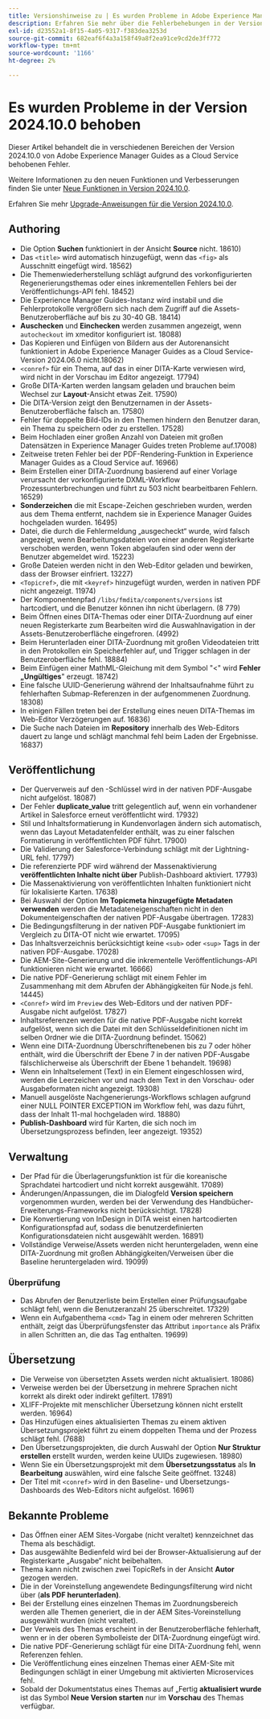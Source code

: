 ```yaml
---
title: Versionshinweise zu | Es wurden Probleme in Adobe Experience Manager Guides Version 2024.10.0 behoben
description: Erfahren Sie mehr über die Fehlerbehebungen in der Version 2024.10.0 von Adobe Experience Manager Guides as a Cloud Service.
exl-id: d23552a1-8f15-4a05-9317-f383dea3253d
source-git-commit: 682eaf6f4a3a158f49a8f2ea91ce9cd2de3ff772
workflow-type: tm+mt
source-wordcount: '1166'
ht-degree: 2%

---
```


# Es wurden Probleme in der Version 2024.10.0 behoben

Dieser Artikel behandelt die in verschiedenen Bereichen der Version 2024.10.0 von Adobe Experience Manager Guides as a Cloud Service behobenen Fehler.

Weitere Informationen zu den neuen Funktionen und Verbesserungen finden Sie unter [Neue Funktionen in Version 2024.10.0](whats-new-2024-10-0.md).

Erfahren Sie mehr [Upgrade-Anweisungen für die Version 2024.10.0](upgrade-instructions-2024-10-0.md).


## Authoring

- Die Option **Suchen** funktioniert in der Ansicht **Source** nicht. 18610)
- Das `<title>` wird automatisch hinzugefügt, wenn das `<fig>` als Ausschnitt eingefügt wird. 18562)
- Die Themenwiederherstellung schlägt aufgrund des vorkonfigurierten Regenerierungsthemas oder eines inkrementellen Fehlers bei der Veröffentlichungs-API fehl. 18452)
- Die Experience Manager Guides-Instanz wird instabil und die Fehlerprotokolle vergrößern sich nach dem Zugriff auf die Assets-Benutzeroberfläche auf bis zu 30-40 GB. 18414)
- **Auschecken** und **Einchecken** werden zusammen angezeigt, wenn `autocheckout` im xmeditor konfiguriert ist. 18088)
- Das Kopieren und Einfügen von Bildern aus der Autorenansicht funktioniert in Adobe Experience Manager Guides as a Cloud Service-Version 2024.06.0 nicht.18062)
- `<conref>` für ein Thema, auf das in einer DITA-Karte verwiesen wird, wird nicht in der Vorschau im Editor angezeigt. 17794)
- Große DITA-Karten werden langsam geladen und brauchen beim Wechsel zur **Layout**-Ansicht etwas Zeit. 17590)
- Die DITA-Version zeigt den Benutzernamen in der Assets-Benutzeroberfläche falsch an. 17580)
- Fehler für doppelte Bild-IDs in den Themen hindern den Benutzer daran, ein Thema zu speichern oder zu erstellen. 17528)
- Beim Hochladen einer großen Anzahl von Dateien mit großen Datensätzen in Experience Manager Guides treten Probleme auf.17008)
- Zeitweise treten Fehler bei der PDF-Rendering-Funktion in Experience Manager Guides as a Cloud Service auf. 16966)
- Beim Erstellen einer DITA-Zuordnung basierend auf einer Vorlage verursacht der vorkonfigurierte DXML-Workflow Prozessunterbrechungen und führt zu 503 nicht bearbeitbaren Fehlern. 16529)
- **Sonderzeichen** die mit Escape-Zeichen geschrieben wurden, werden aus dem Thema entfernt, nachdem sie in Experience Manager Guides hochgeladen wurden. 16495)
- Datei, die durch die Fehlermeldung „ausgecheckt“ wurde, wird falsch angezeigt, wenn Bearbeitungsdateien von einer anderen Registerkarte verschoben werden, wenn Token abgelaufen sind oder wenn der Benutzer abgemeldet wird. 15223)
- Große Dateien werden nicht in den Web-Editor geladen und bewirken, dass der Browser einfriert. 13227)
- `<Topicref>`, die mit `<keyref>` hinzugefügt wurden, werden in nativen PDF nicht angezeigt. 11974)
- Der Komponentenpfad `/libs/fmdita/components/versions` ist hartcodiert, und die Benutzer können ihn nicht überlagern. (8 779)
- Beim Öffnen eines DITA-Themas oder einer DITA-Zuordnung auf einer neuen Registerkarte zum Bearbeiten wird die Auswahlnavigation in der Assets-Benutzeroberfläche eingefroren. (4992)
- Beim Herunterladen einer DITA-Zuordnung mit großen Videodateien tritt in den Protokollen ein Speicherfehler auf, und Trigger schlagen in der Benutzeroberfläche fehl. 18884)
- Beim Einfügen einer MathML-Gleichung mit dem Symbol &quot;&lt;&quot; wird **Fehler „Ungültiges**&quot; erzeugt. 18742)
- Eine falsche UUID-Generierung während der Inhaltsaufnahme führt zu fehlerhaften Submap-Referenzen in der aufgenommenen Zuordnung. 18308)
- In einigen Fällen treten bei der Erstellung eines neuen DITA-Themas im Web-Editor Verzögerungen auf. 16836)
- Die Suche nach Dateien im **Repository** innerhalb des Web-Editors dauert zu lange und schlägt manchmal fehl beim Laden der Ergebnisse. 16837)

## Veröffentlichung

- Der Querverweis auf den -Schlüssel wird in der nativen PDF-Ausgabe nicht aufgelöst. 18087)
- Der Fehler **duplicate_value** tritt gelegentlich auf, wenn ein vorhandener Artikel in Salesforce erneut veröffentlicht wird. 17932)
- Stil und Inhaltsformatierung in Kundenvorlagen ändern sich automatisch, wenn das Layout Metadatenfelder enthält, was zu einer falschen Formatierung in veröffentlichten PDF führt. 17900)
- Die Validierung der Salesforce-Verbindung schlägt mit der Lightning-URL fehl. 17797)
- Die referenzierte PDF wird während der Massenaktivierung **veröffentlichten Inhalte nicht über** Publish-Dashboard aktiviert. 17793)
- Die Massenaktivierung von veröffentlichten Inhalten funktioniert nicht für lokalisierte Karten. 17638)
- Bei Auswahl der Option **Im Topicmeta hinzugefügte Metadaten verwenden** werden die Metadateneigenschaften nicht in den Dokumenteigenschaften der nativen PDF-Ausgabe übertragen. 17283)
- Die Bedingungsfilterung in der nativen PDF-Ausgabe funktioniert im Vergleich zu DITA-OT nicht wie erwartet. 17095)
- Das Inhaltsverzeichnis berücksichtigt keine `<sub>` oder `<sup>` Tags in der nativen PDF-Ausgabe. 17028)
- Die AEM-Site-Generierung und die inkrementelle Veröffentlichungs-API funktionieren nicht wie erwartet. 16666)
- Die native PDF-Generierung schlägt mit einem Fehler im Zusammenhang mit dem Abrufen der Abhängigkeiten für Node.js fehl. 14445)
- `<Conref>` wird im `Preview` des Web-Editors und der nativen PDF-Ausgabe nicht aufgelöst. 17827)
- Inhaltsreferenzen werden für die native PDF-Ausgabe nicht korrekt aufgelöst, wenn sich die Datei mit den Schlüsseldefinitionen nicht im selben Ordner wie die DITA-Zuordnung befindet. 15062)
- Wenn eine DITA-Zuordnung Überschriftenebenen bis zu 7 oder höher enthält, wird die Überschrift der Ebene 7 in der nativen PDF-Ausgabe fälschlicherweise als Überschrift der Ebene 1 behandelt. 19698)
- Wenn ein Inhaltselement (Text) in ein Element eingeschlossen wird, werden die Leerzeichen vor und nach dem Text in den Vorschau- oder Ausgabeformaten nicht angezeigt. 19308)
- Manuell ausgelöste Nachgenerierungs-Workflows schlagen aufgrund einer NULL POINTER EXCEPTION im Workflow fehl, was dazu führt, dass der Inhalt 11-mal hochgeladen wird. 18880)
- **Publish-Dashboard** wird für Karten, die sich noch im Übersetzungsprozess befinden, leer angezeigt. 19352)


## Verwaltung

- Der Pfad für die Überlagerungsfunktion ist für die koreanische Sprachdatei hartcodiert und nicht korrekt ausgewählt. 17089)
- Änderungen/Anpassungen, die im Dialogfeld **Version speichern** vorgenommen wurden, werden bei der Verwendung des Handbücher-Erweiterungs-Frameworks nicht berücksichtigt. 17828)
- Die Konvertierung von InDesign in DITA weist einen hartcodierten Konfigurationspfad auf, sodass die benutzerdefinierten Konfigurationsdateien nicht ausgewählt werden. 16891)
- Vollständige Verweise/Assets werden nicht heruntergeladen, wenn eine DITA-Zuordnung mit großen Abhängigkeiten/Verweisen über die Baseline heruntergeladen wird. 19099)


### Überprüfung

- Das Abrufen der Benutzerliste beim Erstellen einer Prüfungsaufgabe schlägt fehl, wenn die Benutzeranzahl 25 überschreitet. 17329)
- Wenn ein Aufgabenthema `<cmd>` Tag in einem oder mehreren Schritten enthält, zeigt das Überprüfungsfenster das Attribut `importance` als Präfix in allen Schritten an, die das Tag enthalten. 19699)

## Übersetzung

- Die Verweise von übersetzten Assets werden nicht aktualisiert. 18086)
- Verweise werden bei der Übersetzung in mehrere Sprachen nicht korrekt als direkt oder indirekt gefiltert. 17891)
- XLIFF-Projekte mit menschlicher Übersetzung können nicht erstellt werden. 16964)
- Das Hinzufügen eines aktualisierten Themas zu einem aktiven Übersetzungsprojekt führt zu einem doppelten Thema und der Prozess schlägt fehl. (7688)
- Den Übersetzungsprojekten, die durch Auswahl der Option **Nur Struktur erstellen** erstellt wurden, werden keine UUIDs zugewiesen. 18980)
- Wenn Sie ein Übersetzungsprojekt mit dem **Übersetzungsstatus** als **In Bearbeitung** auswählen, wird eine falsche Seite geöffnet. 13248)
- Der Titel mit `<conref>` wird in den Baseline- und Übersetzungs-Dashboards des Web-Editors nicht aufgelöst. 16961)

## Bekannte Probleme

- Das Öffnen einer AEM Sites-Vorgabe (nicht veraltet) kennzeichnet das Thema als beschädigt.
- Das ausgewählte Bedienfeld wird bei der Browser-Aktualisierung auf der Registerkarte „Ausgabe“ nicht beibehalten.
- Thema kann nicht zwischen zwei TopicRefs in der Ansicht **Autor** gezogen werden.
- Die in der Voreinstellung angewendete Bedingungsfilterung wird nicht über (**als PDF herunterladen)**.
- Bei der Erstellung eines einzelnen Themas im Zuordnungsbereich werden alle Themen generiert, die in der AEM Sites-Voreinstellung ausgewählt wurden (nicht veraltet).
- Der Verweis des Themas erscheint in der Benutzeroberfläche fehlerhaft, wenn er in der oberen Symbolleiste der DITA-Zuordnung eingefügt wird.
- Die native PDF-Generierung schlägt für eine DITA-Zuordnung fehl, wenn Referenzen fehlen.
- Die Veröffentlichung eines einzelnen Themas einer AEM-Site mit Bedingungen schlägt in einer Umgebung mit aktivierten Microservices fehl.
- Sobald der Dokumentstatus eines Themas auf „Fertig **aktualisiert wurde** ist das Symbol **Neue Version starten** nur im **Vorschau** des Themas verfügbar.

